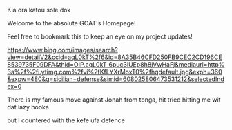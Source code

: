 Kia ora katou sole dox

Welcome to the absolute GOAT's Homepage!

Feel free to bookmark this to keep an eye on my project updates!

https://www.bing.com/images/search?view=detailV2&ccid=aqL0kT%2f6&id=8A35B46CFD250FB9CEC2CD196CE8539735F09DFA&thid=OIP.aqL0kT_6puc3iUEp8h8jVwHaFj&mediaurl=http%3a%2f%2fi.ytimg.com%2fvi%2fKfLYXrMoxT0%2fhqdefault.jpg&exph=360&expw=480&q=sicilian+defense&simid=608025806473531212&selectedIndex=0

There is my famous move against Jonah from tonga, hit tried hitting me wit dat lazy hooka

but I countered with the kefe ufa defence

